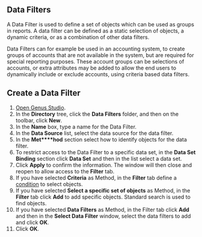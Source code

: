 ## Data Filters

A Data Filter is used to define a set of objects which can be used as groups in reports. A data filter can be defined as a static selection of objects, a dynamic criteria, or as a combination of other data filters.

Data Filters can for example be used in an accounting system, to create groups of accounts that are not available in the system, but are required for special reporting purposes. These account groups can be selections of accounts, or extra attributes may be added to allow the end users to dynamically include or exclude accounts, using criteria based data filters.


## Create a Data Filter

1.  [Open Genus Studio](../../../developers/defining-an-app-model/getting-started/how-to-open-genus-studio.md).
2.  In the **Directory** tree, click the **Data Filters** folder, and then on the toolbar, click **New**.
3.  In the **Name** box, type a name for the Data Filter.
4.  In the **Data Source** list, select the data source for the data filter.
5.  In the **Met****hod** section select how to identify objects for the data filter.
6.  To restrict access to the Data Filter to a specific data set, in the **Data Set Binding** section click **Data Set** and then in the list select a data set.
7.  Click **Apply** to confirm the information. The window will then close and reopen to allow access to the **Filter** tab.
8.  If you have selected **Criteria** as Method, in the **Filter** tab define a [condition](../../../developers/defining-an-app-model/common-concepts/conditions.md) to select objects.
9.  If you have selected **Select a specific set of objects** as Method, in the **Filter** tab click **Add** to add specific objects. Standard search is used to find objects.
10.  If you have selected **Data Filters** as Method, in the Filter tab click **Add** and then in the **Select Data Filter** window, select the data filters to add and click **OK**.
11.  Click **OK**.  

